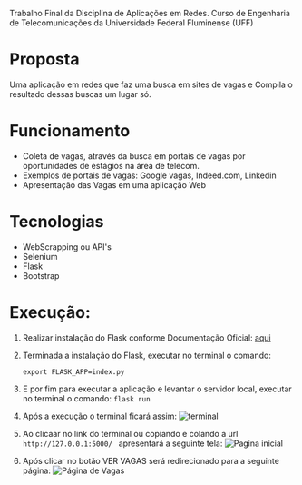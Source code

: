 Trabalho Final da Disciplina de Aplicações em Redes. 
Curso de Engenharia de Telecomunicações da Universidade Federal Fluminense (UFF)


# Proposta
Uma aplicação em redes que faz uma busca em sites de vagas e  Compila o resultado dessas buscas um lugar só​.

# Funcionamento​

- Coleta de vagas, através da busca  em portais de vagas por oportunidades de estágios na área de telecom. ​
- Exemplos de portais de vagas: Google vagas​, Indeed.com​, Linkedin​
- Apresentação das Vagas em uma aplicação Web​

 # Tecnologias​

  - WebScrapping ou API's
  - Selenium​
  - Flask
  - Bootstrap

# Execução:

1) Realizar instalação do Flask conforme Documentação Oficial: [aqui](https://flask-ptbr.readthedocs.io/en/latest/installation.html#installation)
2) Terminada a instalação do Flask, executar no terminal o comando:
   
   ```export FLASK_APP=index.py```
3) E por fim para executar a aplicação e levantar o servidor local, executar no terminal o comando:
      ```flask run ```
4) Após a execução o terminal ficará assim:
![terminal](https://github.com/fran-olv/ClassificadosDaTelecom/assets/32960110/86b5b5b2-a0d0-4f3e-9d33-a1b37cd08fec)

5) Ao clicaar no link do terminal ou copiando e colando a url   ```http://127.0.0.1:5000/ ``` apresentará a seguinte tela:
![Pagina inicial](https://github.com/fran-olv/ClassificadosDaTelecom/assets/32960110/35e5d702-e75f-40c8-9750-c5c9aa1a5c26)

6) Após clicar no botão VER VAGAS será redirecionado para a seguinte página:
![Página de Vagas](https://github.com/fran-olv/ClassificadosDaTelecom/assets/32960110/a6dcc399-5ca7-4f16-ba3e-ede56c00e8ae)




